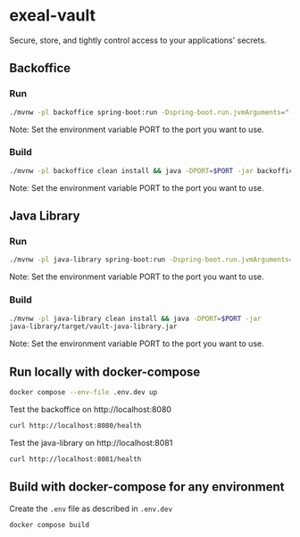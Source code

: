 # exeal-vault

Secure, store, and tightly control access to your applications' secrets.

## Backoffice

### Run

```bash
./mvnw -pl backoffice spring-boot:run -Dspring-boot.run.jvmArguments="-DPORT=$PORT"
```

Note: Set the environment variable PORT to the port you want to use.

### Build

```bash
./mvnw -pl backoffice clean install && java -DPORT=$PORT -jar backoffice/target/vault-backoffice.jar
```

Note: Set the environment variable PORT to the port you want to use.

## Java Library

### Run

```bash
./mvnw -pl java-library spring-boot:run -Dspring-boot.run.jvmArguments="-DPORT=$PORT"
```

Note: Set the environment variable PORT to the port you want to use.

### Build

```bash
./mvnw -pl java-library clean install && java -DPORT=$PORT -jar
java-library/target/vault-java-library.jar
```

Note: Set the environment variable PORT to the port you want to use.

## Run locally with docker-compose

```bash
docker compose --env-file .env.dev up
```

Test the backoffice on http://localhost:8080

```bash
curl http://localhost:8080/health
```

Test the java-library on http://localhost:8081

```bash
curl http://localhost:8081/health
```

## Build with docker-compose for any environment

Create the `.env` file as described in `.env.dev`

```bash
docker compose build
```
